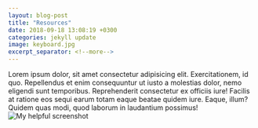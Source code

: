 ```yaml
---
layout: blog-post
title: "Resources"
date: 2018-09-18 13:08:19 +0300
categories: jekyll update
image: keyboard.jpg
excerpt_separator: <!--more-->
---
```


Lorem ipsum dolor, sit amet consectetur adipisicing elit. Exercitationem, id quo. Repellendus et enim consequuntur ut iusto a molestias dolor, nemo eligendi sunt temporibus. Reprehenderit consectetur ex officiis iure! Facilis at ratione eos sequi earum totam eaque beatae quidem iure. Eaque, illum? <!--more-->Quidem quas modi, quod laborum in laudantium possimus!
![My helpful screenshot]({{site.baseurl}}/assets/img/responsive.png)
